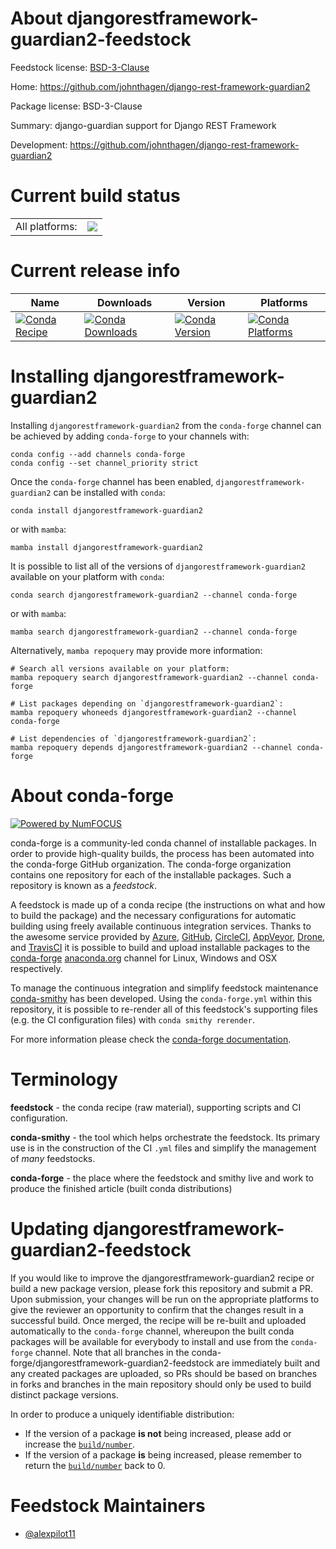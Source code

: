 About djangorestframework-guardian2-feedstock
=============================================

Feedstock license: [BSD-3-Clause](https://github.com/conda-forge/djangorestframework-guardian2-feedstock/blob/main/LICENSE.txt)

Home: https://github.com/johnthagen/django-rest-framework-guardian2

Package license: BSD-3-Clause

Summary: django-guardian support for Django REST Framework

Development: https://github.com/johnthagen/django-rest-framework-guardian2

Current build status
====================


<table><tr><td>All platforms:</td>
    <td>
      <a href="https://dev.azure.com/conda-forge/feedstock-builds/_build/latest?definitionId=20681&branchName=main">
        <img src="https://dev.azure.com/conda-forge/feedstock-builds/_apis/build/status/djangorestframework-guardian2-feedstock?branchName=main">
      </a>
    </td>
  </tr>
</table>

Current release info
====================

| Name | Downloads | Version | Platforms |
| --- | --- | --- | --- |
| [![Conda Recipe](https://img.shields.io/badge/recipe-djangorestframework--guardian2-green.svg)](https://anaconda.org/conda-forge/djangorestframework-guardian2) | [![Conda Downloads](https://img.shields.io/conda/dn/conda-forge/djangorestframework-guardian2.svg)](https://anaconda.org/conda-forge/djangorestframework-guardian2) | [![Conda Version](https://img.shields.io/conda/vn/conda-forge/djangorestframework-guardian2.svg)](https://anaconda.org/conda-forge/djangorestframework-guardian2) | [![Conda Platforms](https://img.shields.io/conda/pn/conda-forge/djangorestframework-guardian2.svg)](https://anaconda.org/conda-forge/djangorestframework-guardian2) |

Installing djangorestframework-guardian2
========================================

Installing `djangorestframework-guardian2` from the `conda-forge` channel can be achieved by adding `conda-forge` to your channels with:

```
conda config --add channels conda-forge
conda config --set channel_priority strict
```

Once the `conda-forge` channel has been enabled, `djangorestframework-guardian2` can be installed with `conda`:

```
conda install djangorestframework-guardian2
```

or with `mamba`:

```
mamba install djangorestframework-guardian2
```

It is possible to list all of the versions of `djangorestframework-guardian2` available on your platform with `conda`:

```
conda search djangorestframework-guardian2 --channel conda-forge
```

or with `mamba`:

```
mamba search djangorestframework-guardian2 --channel conda-forge
```

Alternatively, `mamba repoquery` may provide more information:

```
# Search all versions available on your platform:
mamba repoquery search djangorestframework-guardian2 --channel conda-forge

# List packages depending on `djangorestframework-guardian2`:
mamba repoquery whoneeds djangorestframework-guardian2 --channel conda-forge

# List dependencies of `djangorestframework-guardian2`:
mamba repoquery depends djangorestframework-guardian2 --channel conda-forge
```


About conda-forge
=================

[![Powered by
NumFOCUS](https://img.shields.io/badge/powered%20by-NumFOCUS-orange.svg?style=flat&colorA=E1523D&colorB=007D8A)](https://numfocus.org)

conda-forge is a community-led conda channel of installable packages.
In order to provide high-quality builds, the process has been automated into the
conda-forge GitHub organization. The conda-forge organization contains one repository
for each of the installable packages. Such a repository is known as a *feedstock*.

A feedstock is made up of a conda recipe (the instructions on what and how to build
the package) and the necessary configurations for automatic building using freely
available continuous integration services. Thanks to the awesome service provided by
[Azure](https://azure.microsoft.com/en-us/services/devops/), [GitHub](https://github.com/),
[CircleCI](https://circleci.com/), [AppVeyor](https://www.appveyor.com/),
[Drone](https://cloud.drone.io/welcome), and [TravisCI](https://travis-ci.com/)
it is possible to build and upload installable packages to the
[conda-forge](https://anaconda.org/conda-forge) [anaconda.org](https://anaconda.org/)
channel for Linux, Windows and OSX respectively.

To manage the continuous integration and simplify feedstock maintenance
[conda-smithy](https://github.com/conda-forge/conda-smithy) has been developed.
Using the ``conda-forge.yml`` within this repository, it is possible to re-render all of
this feedstock's supporting files (e.g. the CI configuration files) with ``conda smithy rerender``.

For more information please check the [conda-forge documentation](https://conda-forge.org/docs/).

Terminology
===========

**feedstock** - the conda recipe (raw material), supporting scripts and CI configuration.

**conda-smithy** - the tool which helps orchestrate the feedstock.
                   Its primary use is in the construction of the CI ``.yml`` files
                   and simplify the management of *many* feedstocks.

**conda-forge** - the place where the feedstock and smithy live and work to
                  produce the finished article (built conda distributions)


Updating djangorestframework-guardian2-feedstock
================================================

If you would like to improve the djangorestframework-guardian2 recipe or build a new
package version, please fork this repository and submit a PR. Upon submission,
your changes will be run on the appropriate platforms to give the reviewer an
opportunity to confirm that the changes result in a successful build. Once
merged, the recipe will be re-built and uploaded automatically to the
`conda-forge` channel, whereupon the built conda packages will be available for
everybody to install and use from the `conda-forge` channel.
Note that all branches in the conda-forge/djangorestframework-guardian2-feedstock are
immediately built and any created packages are uploaded, so PRs should be based
on branches in forks and branches in the main repository should only be used to
build distinct package versions.

In order to produce a uniquely identifiable distribution:
 * If the version of a package **is not** being increased, please add or increase
   the [``build/number``](https://docs.conda.io/projects/conda-build/en/latest/resources/define-metadata.html#build-number-and-string).
 * If the version of a package **is** being increased, please remember to return
   the [``build/number``](https://docs.conda.io/projects/conda-build/en/latest/resources/define-metadata.html#build-number-and-string)
   back to 0.

Feedstock Maintainers
=====================

* [@alexpilot11](https://github.com/alexpilot11/)

